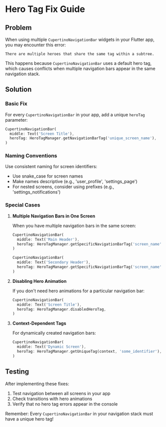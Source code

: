 # Hero Tag Fix Guide

## Problem

When using multiple `CupertinoNavigationBar` widgets in your Flutter app, you may encounter this error:

```
There are multiple heroes that share the same tag within a subtree.
```

This happens because `CupertinoNavigationBar` uses a default hero tag, which causes conflicts when multiple navigation bars appear in the same navigation stack.

## Solution

### Basic Fix

For every `CupertinoNavigationBar` in your app, add a unique `heroTag` parameter:

```dart
CupertinoNavigationBar(
  middle: Text('Screen Title'),
  heroTag: HeroTagManager.getNavigationBarTag('unique_screen_name'),
)
```

### Naming Conventions

Use consistent naming for screen identifiers:
- Use snake_case for screen names
- Make names descriptive (e.g., 'user_profile', 'settings_page')
- For nested screens, consider using prefixes (e.g., 'settings_notifications')

### Special Cases

1. **Multiple Navigation Bars in One Screen**

   When you have multiple navigation bars in the same screen:

   ```dart
   CupertinoNavigationBar(
     middle: Text('Main Header'),
     heroTag: HeroTagManager.getSpecificNavigationBarTag('screen_name', 'main_nav'),
   )
   
   CupertinoNavigationBar(
     middle: Text('Secondary Header'),
     heroTag: HeroTagManager.getSpecificNavigationBarTag('screen_name', 'secondary_nav'),
   )
   ```

2. **Disabling Hero Animation**

   If you don't need hero animations for a particular navigation bar:

   ```dart
   CupertinoNavigationBar(
     middle: Text('Screen Title'),
     heroTag: HeroTagManager.disabledHeroTag,
   )
   ```

3. **Context-Dependent Tags**

   For dynamically created navigation bars:

   ```dart
   CupertinoNavigationBar(
     middle: Text('Dynamic Screen'),
     heroTag: HeroTagManager.getUniqueTag(context, 'some_identifier'),
   )
   ```

## Testing

After implementing these fixes:

1. Test navigation between all screens in your app
2. Check transitions with hero animations
3. Verify that no hero tag errors appear in the console

Remember: Every `CupertinoNavigationBar` in your navigation stack must have a unique hero tag!
